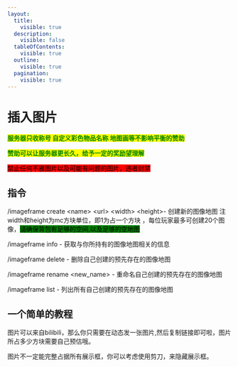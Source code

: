 ```yaml
---
layout:
  title:
    visible: true
  description:
    visible: false
  tableOfContents:
    visible: true
  outline:
    visible: true
  pagination:
    visible: true
---
```


# 插入图片

<mark style="color:green;">**服务器只收称号 自定义彩色物品名称 地图画等不影响平衡的赞助**</mark>

<mark style="color:green;">**赞助可以让服务器更长久，给予一定的奖励望理解**</mark>

<mark style="background-color:red;">禁止任何不雅图片以及可能有问题的图片，违者封禁</mark>

## 指令

/imageframe create \<name> \<url> \<width> \<height>- 创建新的图像地图 注width和height为mc方块单位，即1为占一个方块 ，每位玩家最多可创建20个图像，<mark style="background-color:green;">请确保背包有足够的空间,以及足够的空地图</mark>

/imageframe info - 获取与你所持有的图像地图相关的信息&#x20;

/imageframe delete - 删除自己创建的预先存在的图像地图&#x20;

/imageframe rename \<new\_name> - 重命名自己创建的预先存在的图像地图

/imageframe list - 列出所有自己创建的预先存在的图像地图

## 一个简单的教程

图片可以来自bilibili，那么你只需要在动态发一张图片,然后复制链接即可啦，图片所占多少方块需要自己预估哦。

图片不一定能完整占据所有展示框，你可以考虑使用剪刀，来隐藏展示框。

<figure><img src="https://s2.loli.net/2023/11/27/PlIuLXE6H5SJQWt.png" alt=""><figcaption></figcaption></figure>
